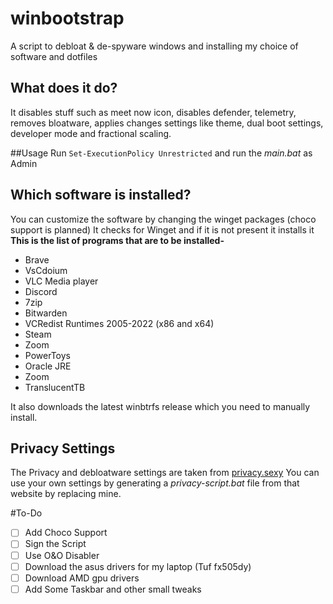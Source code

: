 # winbootstrap
A script to debloat &amp; de-spyware windows and installing my choice of software and dotfiles

## What does it do?
It disables stuff such as meet now icon, disables defender, telemetry, removes bloatware, applies changes settings like theme, dual boot settings, developer mode and fractional scaling.

##Usage
Run `Set-ExecutionPolicy Unrestricted` and run the *main.bat* as Admin 

## Which software is installed?
You can customize the software by changing the winget packages (choco support is planned) 
It checks for Winget and if it is not present it installs it
**This is the list of programs that are to be installed-**
- Brave
- VsCdoium
- VLC Media player
- Discord
- 7zip
- Bitwarden
- VCRedist Runtimes 2005-2022 (x86 and x64)
- Steam
- Zoom
- PowerToys
- Oracle JRE
- Zoom
- TranslucentTB

It also downloads the latest winbtrfs release which you need to manually install.

## Privacy Settings
The Privacy and debloatware settings are taken from [privacy.sexy](https://privacy.sexy/) 
You can use your own settings by generating a *privacy-script.bat* file from that website by replacing mine.

#To-Do
- [ ] Add Choco Support
- [ ] Sign the Script 
- [ ] Use O&O Disabler
- [ ] Download the asus drivers for my laptop (Tuf fx505dy)
- [ ] Download AMD gpu drivers
- [ ] Add Some Taskbar and other small tweaks
